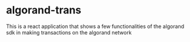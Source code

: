 # algorand-trans
This is a react application that shows a few functionalities of the algorand sdk in making transactions on the algorand network
